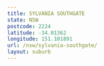 ```yaml
---
title: SYLVANIA SOUTHGATE
state: NSW
postcode: 2224
latitude: -34.01362
longitude: 151.101891
url: /nsw/sylvania-southgate/
layout: suburb
---
```

